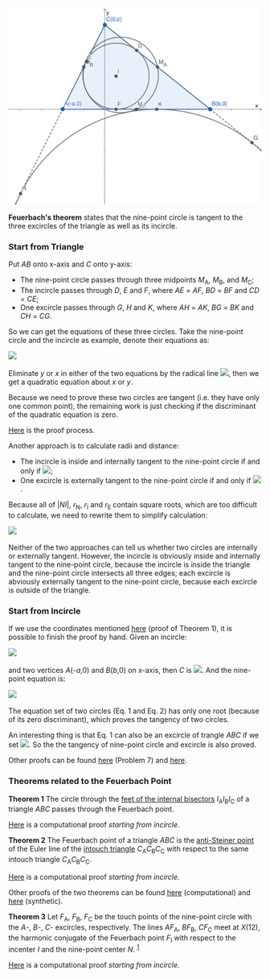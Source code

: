 <img src="diagrams/feuerbach.png">

**Feuerbach's theorem** states that the nine-point circle is tangent to the three excircles of the triangle as well as its incircle.

### Start from Triangle

Put *AB* onto x-axis and *C* onto y-axis:

- The nine-point circle passes through three midpoints *M*<sub>A</sub>, *M*<sub>B</sub>, and *M*<sub>C</sub>;
- The incircle passes through *D*, *E* and *F*, where *AE* = *AF*, *BD* = *BF* and *CD* = *CE*;
- One excircle passes through *G*, *H* and *K*, where *AH* = *AK*, *BG* = *BK* and *CH* = *CG*.

So we can get the equations of these three circles. Take the nine-point circle and the incircle as example, denote their equations as:

<img src="https://latex.codecogs.com/gif.latex?\begin{cases}x^2+y^2+d_\text{N}x+e_\text{N}y+f_\text{N}=0\\x^2+y^2+d_\text{I}x+e_\text{I}y+f_\text{I}=0\end{cases}">

Eliminate *y* or *x* in either of the two equations by the radical line <img src="https://latex.codecogs.com/gif.latex?(d_\text{N}-d_\text{I})x+(e_\text{N}-e_\text{I})y+(f_\text{N}-f_\text{I})=0">, then we get a quadratic equation about *x* or *y*.

Because we need to prove these two circles are tangent (i.e. they have only one common point), the remaining work is just checking if the discriminant of the quadratic equation is zero.

[Here](pythagoras/feuerbach.py) is the proof process.

Another approach is to calculate radii and distance:

- The incircle is inside and internally tangent to the nine-point circle if and only if <img src="https://latex.codecogs.com/gif.latex?|NI|=r_\text{N}-r_\text{I}">;
- One excircle is externally tangent to the nine-point circle if and only if <img src="https://latex.codecogs.com/gif.latex?|NE|=r_\text{N}+r_\text{E}">.

Because all of |*NI*|, *r*<sub>N</sub>, *r*<sub>I</sub> and *r*<sub>E</sub> contain square roots, which are too difficult to calculate, we need to rewrite them to simplify calculation:

<img src="https://latex.codecogs.com/gif.latex?\begin{cases}(r_N^2+r_I^2-|NI|^2)^2=4r_N^2r_I^2\\(r_N^2+r_E^2-|NE|^2)^2=4r_N^2r_E^2\end{cases}"> 

Neither of the two approaches can tell us whether two circles are internally or externally tangent. However, the incircle is obviously inside and internally tangent to the nine-point circle, because the incircle is inside the triangle and the nine-point circle intersects all three edges; each excircle is abviously externally tangent to the nine-point circle, because each excircle is outside of the triangle.

### Start from Incircle

If we use the coordinates mentioned [here](euler-line.md) (proof of Theorem 1), it is possible to finish the proof by hand. Given an incircle:

<img src="https://latex.codecogs.com/gif.latex?x^2+y^2-2ry=0\quad\text{(Eq.\,1)}">

and two vertices *A*(-*a*,0) and *B*(*b*,0) on x-axis, then *C* is <img src="https://latex.codecogs.com/gif.latex?(\frac{(a-b)r^2}{ab-r^2},\frac{2abr}{ab-r^2})">. And the nine-point equation is:

<img src="https://latex.codecogs.com/gif.latex?{x^2+y^2-\frac{(a-b)(3r^2-ab)x}{2(ab-r^2)}-\frac{(ab-ar+br+r^2)(ab+ar-br+r^2)y}{4(ab-r^2)r}-\frac{(a-b)^2r^2}{2(ab-r^2)}=0\quad\text{(Eq.\,2)}">

The equation set of two circles (Eq. 1 and Eq. 2) has only one root (because of its zero discriminant), which proves the tangency of two circles.

An interesting thing is that Eq. 1 can also be an excircle of trangle *ABC* if we set <img src="https://latex.codecogs.com/gif.latex?ab<r^2">. So the the tangency of nine-point circle and excircle is also proved.

Other proofs can be found [here](https://imomath.com/index.php?options=323) (Problem 7) and [here](https://www.cut-the-knot.org/Curriculum/Geometry/FeuerbachProof.shtml).

### Theorems related to the Feuerbach Point

**Theorem 1** The circle through the [feet of the internal bisectors](https://mathworld.wolfram.com/IncentralTriangle.html) *I*<sub>A</sub>*I*<sub>B</sub>*I*<sub>C</sub> of a triangle *ABC* passes through the Feuerbach point.

[Here](pythagoras/feuerbach-1.py) is a computational proof *starting from incircle*.

**Theorem 2** The Feuerbach point of a triangle *ABC* is the [anti-Steiner point](https://artofproblemsolving.com/community/c1646h1025320s3_antisteiner_point) of the Euler line of the [intouch triangle](https://mathworld.wolfram.com/ContactTriangle.html) *C*<sub>A</sub>*C*<sub>B</sub>*C*<sub>C</sub> with respect to the same intouch triangle *C*<sub>A</sub>*C*<sub>B</sub>*C*<sub>C</sub>.

[Here](pythagoras/feuerbach-2.py) is a computational proof *starting from incircle*.

Other proofs of the two theorems can be found [here](https://blancosilva.github.io/post/2013/07/15/some-results-related-to-the-feuerbach-point.html) (computational) and [here](https://forumgeom.fau.edu/FG2012volume12/FG201205.pdf) (synthetic).

**Theorem 3** Let *F*<sub>A</sub>, *F*<sub>B</sub>, *F*<sub>C</sub> be the touch points of the nine-point circle with the *A*-, *B*-, *C*- excircles, respectively. The lines *AF*<sub>A</sub>, *BF*<sub>B</sub>, *CF*<sub>C</sub> meet at *X*(12), the harmonic conjugate of the Feuerbach point *F*<sub>I</sub> with respect to the incenter *I* and the nine-point center *N*. <sup>[1](https://www.cut-the-knot.org/Curriculum/Geometry/FeuerbachIncidence.shtml)</sup>

[Here](pythagoras/feuerbach-3.py) is a computational proof *starting from incircle*.